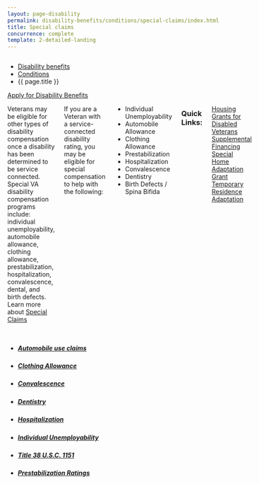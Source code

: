 ```yaml
---
layout: page-disability
permalink: disability-benefits/conditions/special-claims/index.html
title: Special claims
concurrence: complete
template: 2-detailed-landing
---
```


<div class="splash" markdown="0">
<div class="row" markdown="0">
<div class="small-12 columns" markdown="0">

<ul class="breadcrumbs" role="menubar" aria-label="Primary">
<li class="parent"><a href="{{ site.url }}/disability-benefits/">Disability benefits</a></li>
<li class="parent"><a href="{{ site.url }}/disability-benefits/conditions/">Conditions</a></li>
<li class="active">{{ page.title }}</li>
</ul>

</div>
</div>
</div>

<div class="main" role="main" markdown="0">

<div class="action-bar">
  <div class="row">
    <div class="small-12 columns">
      <a class="usa-button-primary" href="{{ site.url}}/disability-benefits/get/">Apply for Disability Benefits</a>
    </div>
  </div>  
</div>

<div class="section one" markdown="0">
<div class="primary" markdown="0">
<div class="row" markdown="0">
<div class="small-12 columns" markdown="1">

Veterans may be eligible for other types of disability compensation once a disability has been determined to be service connected. Special VA disability compensation programs include: individual unemployability, automobile allowance, clothing allowance, prestabilization, hospitalization, convalescence, dental, and birth defects.
Learn more about [Special Claims](http://www.va.gov/opa/publications/benefits_book/benefits_chap02.asp)

If you are a Veteran with a service-connected disability rating, you may be eligible for special compensation to help with the following:

- Individual Unemployability
- Automobile Allowance
- Clothing Allowance
- Prestabilization
- Hospitalization
- Convalescence
- Dentistry
- Birth Defects / Spina Bifida

### Quick Links:

[Housing Grants for Disabled Veterans](Link)
[Supplemental Financing](Link)
[Special Home Adaptation Grant](Link)
[Temporary Residence Adaptation](Link)


</div>
</div>
</div>

<div class="navigation">
<div class="row">
<div class="small-12 columns">

<ul class="small-block-grid-1 medium-block-grid-3 cards small">

<li>
<a href="{{ site.url }}/disability-benefits/conditions/special-claims/automobile/">
<h5>Automobile use claims</h5>
</a>
</li>


<li>
<a href="{{ site.url }}/disability-benefits/conditions/special-claims/clothing/">
<h5>Clothing Allowance</h5>
</a>
</li>

<li>
<a href="{{ site.url }}/disability-benefits/conditions/special-claims/convalescence/">
<h5>Convalescence</h5>
</a>
</li>

<li>
<a href="{{ site.url }}/disability-benefits/conditions/special-claims/dentistry/">
<h5>Dentistry</h5>
</a>
</li>

<li>
<a href="{{ site.url }}/disability-benefits/conditions/special-claims/hospitalization/">
<h5>Hospitalization</h5>
</a>
</li>

<li>
<a href="{{ site.url }}/disability-benefits/conditions/special-claims/individual-unemployability">
<h5>Individual Unemployability</h5>
</a>
</li>

<li>
<a href="{{ site.url }}/disability-benefits/conditions/special-claims/title-38-USC-1151/">
<h5>Title 38 U.S.C. 1151</h5>
</a>
</li>

<li>
<a href="{{ site.url }}/disability-benefits/conditions/special-claims/prestabilization/">
<h5>Prestabilization Ratings</h5>
</a>
</li>

</ul>
</div>
</div>
</div>

</div>

</div>
